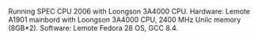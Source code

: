 Running SPEC CPU 2006 with Loongson 3A4000 CPU.
Hardware: Lemote A1901 mainbord with Loongson 3A4000 CPU, 2400 MHz Unilc memory (8GB*2).
Software: Lemote Fedora 28 OS, GCC 8.4.
